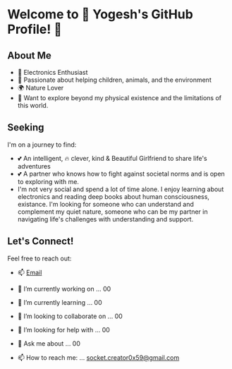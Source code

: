 # Welcome to 💎 Yogesh's GitHub Profile! 👋

## About Me
- 🌟 Electronics Enthusiast
- 🌱 Passionate about helping children, animals, and the environment
- 🌍 Nature Lover
- 🌌 Want to explore beyond my physical existence and the limitations of this world.

## Seeking
I'm on a journey to find:
- 💕 An intelligent, 🔥 clever, kind & Beautiful Girlfriend to share life's adventures
- 💕 A partner who knows how to fight against societal norms and is open to exploring with me.
-  I'm not very social and spend a lot of time alone. I enjoy learning about electronics and reading deep books about human consciousness, existance.
I'm looking for someone who can understand and complement my quiet nature, someone who can be my partner in navigating life's challenges with understanding and support.
  

## Let's Connect!
Feel free to reach out:
- 📫 [Email](mailto:socket.creator0x59@gmail.com)

- 🔭 I’m currently working on ... 00
- 🌱 I’m currently learning ... 00
- 👯 I’m looking to collaborate on ... 00
- 🤔 I’m looking for help with ... 00
- 💬 Ask me about ... 00
- 📫 How to reach me: ... socket.creator0x59@gmail.com
